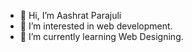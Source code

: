 - 👋 Hi, I’m Aashrat Parajuli
- 👀 I’m interested in web development.
- 🌱 I’m currently learning Web Designing.


